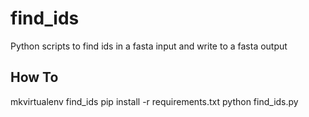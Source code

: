 # find_ids
Python scripts to find ids in a fasta input and write to a fasta output

How To
------

mkvirtualenv find_ids
pip install -r requirements.txt
python find_ids.py
